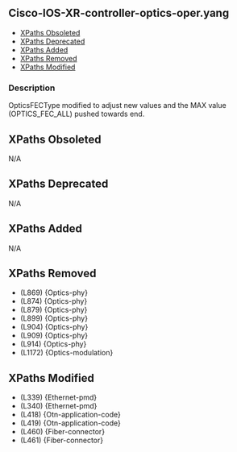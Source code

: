 ## Cisco-IOS-XR-controller-optics-oper.yang

- [XPaths Obsoleted](#xpaths-obsoleted)
- [XPaths Deprecated](#xpaths-deprecated)
- [XPaths Added](#xpaths-added)
- [XPaths Removed](#xpaths-removed)
- [XPaths Modified](#xpaths-modified)

### Description

OpticsFECType modified to adjust new values and the MAX value (OPTICS_FEC_ALL) pushed towards end.

## XPaths Obsoleted

N/A

## XPaths Deprecated

N/A

## XPaths Added

N/A

## XPaths Removed

- (L869)	{Optics-phy}
- (L874)	{Optics-phy}
- (L879)	{Optics-phy}
- (L899)	{Optics-phy}
- (L904)	{Optics-phy}
- (L909)	{Optics-phy}
- (L914)	{Optics-phy}
- (L1172)	{Optics-modulation}

## XPaths Modified

- (L339)	{Ethernet-pmd}
- (L340)	{Ethernet-pmd}
- (L418)	{Otn-application-code}
- (L419)	{Otn-application-code}
- (L460)	{Fiber-connector}
- (L461)	{Fiber-connector}

